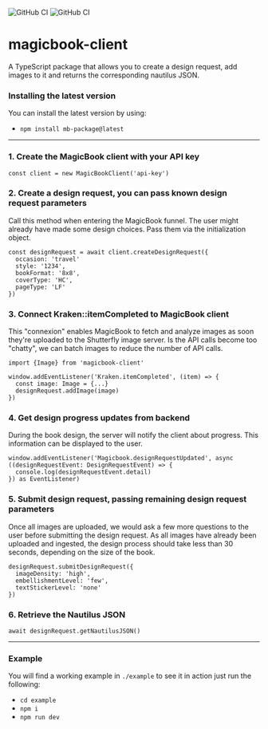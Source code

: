 
![GitHub CI](https://github.com/56kcloud/mb-package/actions/workflows/test.yml/badge.svg) ![GitHub CI](https://github.com/56kcloud/mb-package/actions/workflows/linter.yml/badge.svg)
# magicbook-client
A TypeScript package that allows you to create a design request, add images to it and returns the corresponding nautilus JSON.

### Installing the latest version
You can install the latest version by using:
- `npm install mb-package@latest`
___
### 1. Create the MagicBook client with your API key
`const client = new MagicBookClient('api-key')`

### 2. Create a design request, you can pass known design request parameters

Call this method when entering the MagicBook funnel. The user might already have made some design choices. Pass them via the initialization object.

```
const designRequest = await client.createDesignRequest({
  occasion: 'travel'
  style: '1234',
  bookFormat: '8x8',
  coverType: 'HC',
  pageType: 'LF'
})
```

### 3. Connect Kraken::itemCompleted to MagicBook client
This "connexion" enables MagicBook to fetch and analyze images as soon they're  uploaded to the Shutterfly image server. Is the API calls become too "chatty", we can batch images to reduce the number of API calls.

```
import {Image} from 'magicbook-client'

window.addEventListener('Kraken.itemCompleted', (item) => {
  const image: Image = {...}
  designRequest.addImage(image)
})
```

### 4. Get design progress updates from backend
During the book design, the server will notify the client about progress. This information can be displayed to the user.

```
window.addEventListener('Magicbook.designRequestUpdated', async ((designRequestEvent: DesignRequestEvent) => {
  console.log(designRequestEvent.detail)
}) as EventListener)
```

### 5. Submit design request, passing remaining design request parameters
Once all images are uploaded, we would ask a few more questions to the user before submitting the design request. As all images have already been uploaded and ingested, the design process should take less than 30 seconds, depending on the size of the book.

```
designRequest.submitDesignRequest({
  imageDensity: 'high',
  embellishmentLevel: 'few',
  textStickerLevel: 'none'
})
```

### 6. Retrieve the Nautilus JSON
```await designRequest.getNautilusJSON()```
___
### Example
You will find a working example in `./example` to see it in action just run the following:
- `cd example`
- `npm i`
- `npm run dev`
